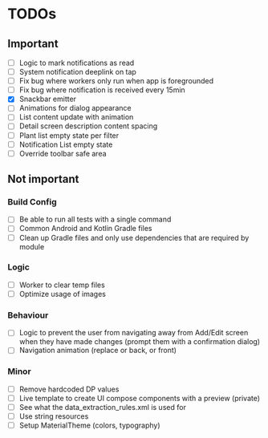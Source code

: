 # TODOs

## Important
- [ ] Logic to mark notifications as read
- [ ] System notification deeplink on tap
- [ ] Fix bug where workers only run when app is foregrounded
- [ ] Fix bug where notification is received every 15min
- [x] Snackbar emitter
- [ ] Animations for dialog appearance
- [ ] List content update with animation
- [ ] Detail screen description content spacing
- [ ] Plant list empty state per filter
- [ ] Notification List empty state
- [ ] Override toolbar safe area

## Not important

### Build Config
- [ ] Be able to run all tests with a single command
- [ ] Common Android and Kotlin Gradle files
- [ ] Clean up Gradle files and only use dependencies that are required by module

### Logic
- [ ] Worker to clear temp files
- [ ] Optimize usage of images

### Behaviour
- [ ] Logic to prevent the user from navigating away from Add/Edit screen when they have made changes (prompt them with a confirmation dialog)
- [ ] Navigation animation (replace or back, or front)

### Minor
- [ ] Remove hardcoded DP values
- [ ] Live template to create UI compose components with a preview (private)
- [ ] See what the data_extraction_rules.xml is used for
- [ ] Use string resources
- [ ] Setup MaterialTheme (colors, typography)
